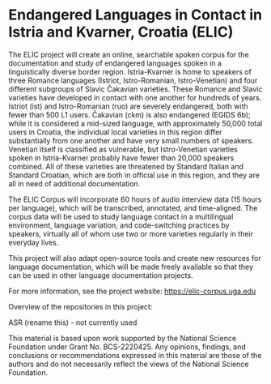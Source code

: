 # Endangered Languages in Contact in Istria and Kvarner, Croatia (ELIC)

The ELIC project will create an online, searchable spoken corpus for the documentation and study of endangered languages spoken in a linguistically diverse border region. Istria-Kvarner is home to speakers of three Romance languages (Istriot, Istro-Romanian, Istro-Venetian) and four different subgroups of Slavic Čakavian varieties. These Romance and Slavic varieties have developed in contact with one another for hundreds of years. Istriot (ist) and Istro-Romanian (ruo) are severely endangered, both with fewer than 500 L1 users. Čakavian (ckm) is also endangered (EGIDS 6b); while it is considered a mid-sized language, with approximately 50,000 total users in Croatia, the individual local varieties in this region differ substantially from one another and have very small numbers of speakers. Venetian itself is classified as vulnerable, but Istro-Venetian varieties spoken in Istria-Kvarner probably have fewer than 20,000 speakers combined. All of these varieties are threatened by Standard Italian and Standard Croatian, which are both in official use in this region, and they are all in need of additional documentation.

The ELIC Corpus will incorporate 60 hours of audio interview data (15 hours per language), which will be transcribed, annotated, and time-aligned. The corpus data will be used to study language contact in a multilingual environment, language variation, and code-switching practices by speakers, virtually all of whom use two or more varieties regularly in their everyday lives.

This project will also adapt open-source tools and create new resources for language documentation, which will be made freely available so that they can be used in other language documentation projects.

For more information, see the project website: https://elic-corpus.uga.edu

Overview of the repositories in this project:

ASR (rename this) - not currently used

This material is based upon work supported by the National Science Foundation under Grant No. BCS-2220425. Any opinions, findings, and conclusions or recommendations expressed in this material are those of the authors and do not necessarily reflect the views of the National Science Foundation. 
